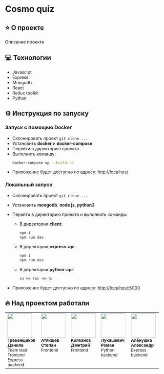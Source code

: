 # Cosmo quiz

## ⭐️ О проекте

Описание проекта

## 💻 Технологии

- Javascipt
- Express
- Mongodb
- React
- Redux toolkit
- Python

## ⚙️ Инструкция по запуску

### Запуск с помощью Docker

- Склонировать проект `git clone ...`
- Установить **docker** и **docker-compose**
- Перейти в директорию проекта
- Выполнить команду:
  ```bash
  docker-compose up --build -d
  ```
- Приложение будет доступно по адресу: [http://localhost](http://localhost)

### Локальный запуск

- Склонировать проект `git clone ...`
- Установить **mongodb**, **node js**, **python3**
- Перейти в директорию проекта и выполнить команды:

  - В директории **client**:

    ```bash
    npm i
    npm run dev
    ```

  - В директории **express-api**:

    ```bash
    npm i
    npm run dev
    ```

  - В директории **python-api**:
    ```bash
    хз че run че-то
    ```

- Приложение будет доступно по адресу: [http://localhost:5000](http://localhost:5000)

## 🔥 Над проектом работали

<table>
	<tr>
		<td align="left" valign="top">
			<a href="https://github.com/Daninda">
				<img src="https://avatars.githubusercontent.com/Daninda" width="80" height="80" alt=""/>
				<br />
				<sub><b>Гребенщиков Данила</b></sub>
			</a>
			<br />
			<sub>Team lead</br>Frontend</br>Express backend</sub>
		</td>
		<td align="left" valign="top">
			<a href="https://github.com/StepanAtyakshev">
				<img src="https://avatars.githubusercontent.com/StepanAtyakshev" width="80" height="80" alt=""/>
				<br />
				<sub><b>Атякшев Степан</b></sub>
			</a>
			<br />
			<sub>Frontend</sub>
		</td>
		<td align="left" valign="top">
			<a href="https://github.com/DmitryKolbanov">
				<img src="https://avatars.githubusercontent.com/DmitryKolbanov" width="80" height="80" alt=""/>
				<br />
				<sub><b>Колбанов Дмитрий</b></sub>
			</a>
			<br />
			<sub>Frontend</sub>
		</td>
		<td align="left" valign="top">
			<a href="https://github.com/mvscp">
				<img src="https://avatars.githubusercontent.com/mvscp" width="80" height="80" alt=""/>
				<br />
				<sub><b>Лукашевич Роман</b></sub>
			</a>
			<br />
			<sub>Python backend</sub>
		</td>
		<td align="left" valign="top">
			<a href="https://github.com/darik-cell">
				<img src="https://avatars.githubusercontent.com/darik-cell" width="80" height="80" alt=""/>
				<br />
				<sub><b>Алёнушка Александр</b></sub>
			</a>
			<br />
			<sub>Express backend</sub>
		</td>
	</tr>
</table>
